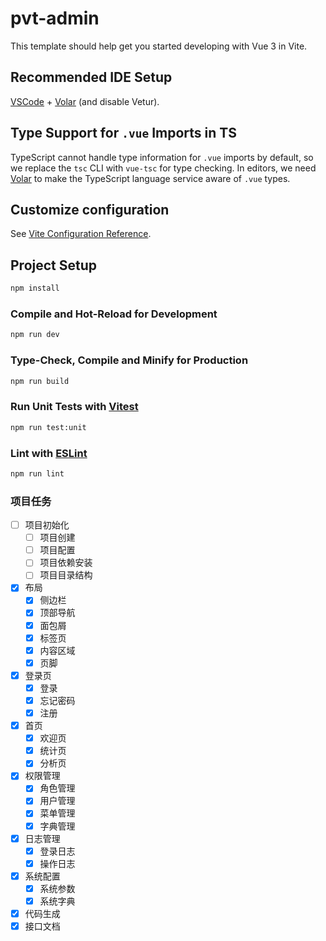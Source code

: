 # pvt-admin

This template should help get you started developing with Vue 3 in Vite.

## Recommended IDE Setup

[VSCode](https://code.visualstudio.com/) + [Volar](https://marketplace.visualstudio.com/items?itemName=Vue.volar) (and disable Vetur).

## Type Support for `.vue` Imports in TS

TypeScript cannot handle type information for `.vue` imports by default, so we replace the `tsc` CLI with `vue-tsc` for type checking. In editors, we need [Volar](https://marketplace.visualstudio.com/items?itemName=Vue.volar) to make the TypeScript language service aware of `.vue` types.

## Customize configuration

See [Vite Configuration Reference](https://vite.dev/config/).

## Project Setup

```sh
npm install
```

### Compile and Hot-Reload for Development

```sh
npm run dev
```

### Type-Check, Compile and Minify for Production

```sh
npm run build
```

### Run Unit Tests with [Vitest](https://vitest.dev/)

```sh
npm run test:unit
```

### Lint with [ESLint](https://eslint.org/)

```sh
npm run lint
```

### 项目任务

- [ ] 项目初始化
  - [ ] 项目创建
  - [ ] 项目配置
  - [ ] 项目依赖安装
  - [ ] 项目目录结构
- [x] 布局
  - [x] 侧边栏
  - [x] 顶部导航
  - [x] 面包屑
  - [x] 标签页
  - [x] 内容区域
  - [x] 页脚
- [x] 登录页
  - [x] 登录
  - [x] 忘记密码
  - [x] 注册
- [x] 首页
  - [x] 欢迎页
  - [x] 统计页
  - [x] 分析页
- [x] 权限管理
  - [x] 角色管理
  - [x] 用户管理
  - [x] 菜单管理
  - [x] 字典管理
- [x] 日志管理
  - [x] 登录日志
  - [x] 操作日志
- [x] 系统配置
  - [x] 系统参数
  - [x] 系统字典
- [x] 代码生成
- [x] 接口文档
